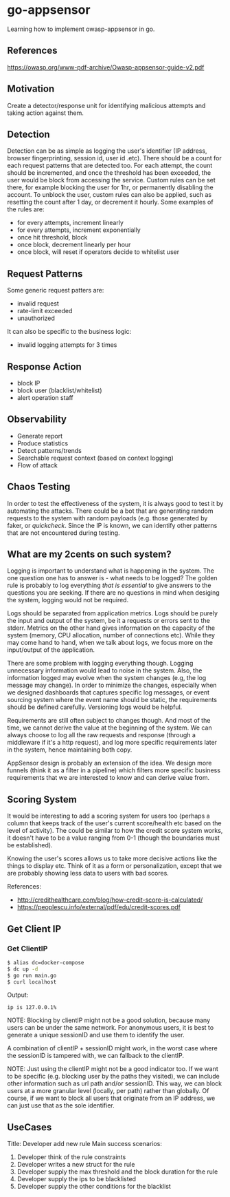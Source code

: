 # go-appsensor

Learning how to implement owasp-appsensor in go.

## References

https://owasp.org/www-pdf-archive/Owasp-appsensor-guide-v2.pdf


## Motivation

Create a detector/response unit for identifying malicious attempts and taking action against them.

## Detection

Detection can be as simple as logging the user's identifier (IP address, browser fingerprinting, session id, user id .etc). There should be a count for each request patterns that are detected too. For each attempt, the count should be incremented, and once the threshold has been exceeded, the user would be block from accessing the service. Custom rules can be set there, for example blocking the user for 1hr, or permanently disabling the account. To unblock the user, custom rules can also be applied, such as resetting the count after 1 day, or decrement it hourly. Some examples of the rules are:

- for every attempts, increment linearly
- for every attempts, increment exponentially
- once hit threshold, block
- once block, decrement linearly per hour
- once block, will reset if operators decide to whitelist user

## Request Patterns

Some generic request patters are:

- invalid request
- rate-limit exceeded
- unauthorized 

It can also be specific to the business logic:

- invalid logging attempts for 3 times

## Response Action

- block IP
- block user (blacklist/whitelist)
- alert operation staff

## Observability

- Generate report
- Produce statistics
- Detect patterns/trends
- Searchable request context (based on context logging)
- Flow of attack

## Chaos Testing

In order to test the effectiveness of the system, it is always good to test it by automating the attacks. There could be a bot that are generating random requests to the system with random payloads (e.g. those generated by faker, or _quickcheck_. Since the IP is known, we can identify other patterns that are not encountered during testing.


## What are my 2cents on such system?

Logging is important to understand what is happening in the system. The one question one has to answer is - what needs to be logged? The golden rule is probably to log everything _that is essential_ to give answers to the questions you are seeking. If there are no questions in mind when desiging the system, logging would not be required.

Logs should be separated from application metrics. Logs should be purely the input and output of the system, be it a requests or errors sent to the stderr. Metrics on the other hand gives information on the capacity of the system (memory, CPU allocation, number of connections etc). While they may come hand to hand, when we talk about logs, we focus more on the input/output of the application.

There are some problem with logging everything though. Logging unnecessary information would lead to noise in the system. Also, the information logged may evolve when the system changes (e.g, the log message may change). In order to minimize the changes, especially when we designed dashboards that captures specific log messages, or event sourcing system where the event name should be static, the requirements should be defined carefully. Versioning logs would be helpful. 

Requirements are still often subject to changes though. And most of the time, we cannot derive the value at the beginning of the system. We can always choose to log all the raw requests and response (through a middleware if it's a http request), and log more specific requirements later in the system, hence maintaining both copy. 

AppSensor design is probably an extension of the idea. We design more funnels (think it as a filter in a pipeline) which filters more specific business requirements that we are interested to know and can derive value from.


## Scoring System

It would be interesting to add a scoring system for users too (perhaps a column that keeps track of the user's current score/health etc based on the level of activity). The could be similar to how the credit score system works, it doesn't have to be a value ranging from 0-1 (though the boundaries must be established).

Knowing the user's scores allows us to take more decisive actions like the things to display etc. Think of it as a form or personalization, except that we are probably showing less data to users with bad scores.

References:
- http://credithealthcare.com/blog/how-credit-score-is-calculated/
- https://peoplescu.info/external/pdf/edu/credit-scores.pdf

## Get Client IP

### Get ClientIP

```bash
$ alias dc=docker-compose
$ dc up -d
$ go run main.go
$ curl localhost
```

Output:

```
ip is 127.0.0.1% 
```

NOTE: Blocking by clientIP might not be a good solution, because many users can be under the same network. For anonymous users, it is best to generate a unique sessionID and use them to identify the user. 

A combination of clientIP + sessionID might work, in the worst case where the sessionID is tampered with, we can fallback to the clientIP.


NOTE: Just using the clientIP might not be a good indicator too. If we want to be specific (e.g. blocking user by the paths they visited), we can include other information such as url path and/or sessionID. This way, we can block users at a more granular level (locally, per path) rather than globally. Of course, if we want to block all users that originate from an IP address, we can just use that as the sole identifier.

## UseCases

Title: Developer add new rule
Main success scenarios: 
1. Developer think of the rule constraints
2. Developer writes a new struct for the rule
3. Developer supply the max threshold and the block duration for the rule
4. Developer supply the ips to be blacklisted
5. Developer supply the other conditions for the blacklist


